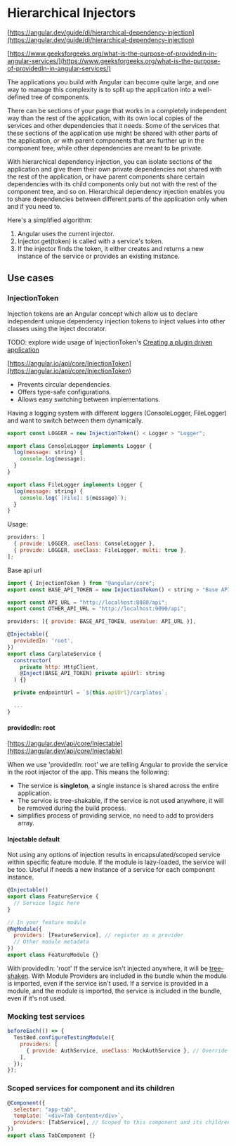# Hierarchical Injectors

[https://angular.dev/guide/di/hierarchical-dependency-injection](https://angular.dev/guide/di/hierarchical-dependency-injection)
<br />

[https://www.geeksforgeeks.org/what-is-the-purpose-of-providedin-in-angular-services/](https://www.geeksforgeeks.org/what-is-the-purpose-of-providedin-in-angular-services/)

The applications you build with Angular can become quite large, and one way to manage this complexity is to split up the application into a well-defined tree of components.

There can be sections of your page that works in a completely independent way than the rest of the application, with its own local copies of the services and other dependencies that it needs. Some of the services that these sections of the application use might be shared with other parts of the application, or with parent components that are further up in the component tree, while other dependencies are meant to be private.

With hierarchical dependency injection, you can isolate sections of the application and give them their own private dependencies not shared with the rest of the application, or have parent components share certain dependencies with its child components only but not with the rest of the component tree, and so on. Hierarchical dependency injection enables you to share dependencies between different parts of the application only when and if you need to.

Here's a simplified algorithm:

1. Angular uses the current injector.
2. Injector.get(token) is called with a service's token.
3. If the injector finds the token, it either creates and returns a new instance of the service or provides an existing instance.

## Use cases

### InjectionToken

Injection tokens are an Angular concept which allow us to declare independent unique dependency injection tokens to inject values into other classes using the Inject decorator.

TODO: explore wide usage of InjectionToken's
[Creating a plugin driven application](https://kasiabiernat.github.io/blog/01-create-a-plugin-driven/)

[https://angular.io/api/core/InjectionToken](https://angular.io/api/core/InjectionToken)

- Prevents circular dependencies.
- Offers type-safe configurations.
- Allows easy switching between implementations.

Having a logging system with different loggers (ConsoleLogger, FileLogger) and want to switch between them dynamically.

```js
export const LOGGER = new InjectionToken() < Logger > "Logger";

export class ConsoleLogger implements Logger {
  log(message: string) {
    console.log(message);
  }
}

export class FileLogger implements Logger {
  log(message: string) {
    console.log(`[File]: ${message}`);
  }
}
```

Usage:

```js
providers: [
  { provide: LOGGER, useClass: ConsoleLogger },
  { provide: LOGGER, useClass: FileLogger, multi: true },
];
```

Base api url

```js
import { InjectionToken } from "@angular/core";
export const BASE_API_TOKEN = new InjectionToken() < string > "Base API";

export const API_URL = "http://localhost:8080/api";
export const OTHER_API_URL = "http://localhost:9090/api";
```

```js
providers: [{ provide: BASE_API_TOKEN, useValue: API_URL }],
```

```js
@Injectable({
  providedIn: 'root',
})
export class CarplateService {
  constructor(
    private http: HttpClient,
    @Inject(BASE_API_TOKEN) private apiUrl: string
  ) {}

  private endpointUrl = `${this.apiUrl}/carplates`;

  ...
}
```

#### providedIn: root

[https://angular.dev/api/core/Injectable](https://angular.dev/api/core/Injectable)

When we use 'providedIn: root' we are telling Angular to provide the service in the root injector of the app. This means the following:

- The service is **singleton**, a single instance is shared across the entire application.
- The service is tree-shakable, if the service is not used anywhere, it will be removed during the build process.
- simplifies process of providing service, no need to add to providers array.

#### Injectable default

Not using any options of injection results in encapsulated/scoped service within specific feature module. If the module is lazy-loaded, the service will be too. Useful if needs a new instance of a service for each component instance.

```js
@Injectable()
export class FeatureService {
  // Service logic here
}

// In your feature module
@NgModule({
  providers: [FeatureService], // register as a provider
  // Other module metadata
})
export class FeatureModule {}
```

With providedIn: 'root' If the service isn't injected anywhere, it will be [tree-shaken](https://webpack.js.org/guides/tree-shaking/).
With Module Providers are included in the bundle when the module is imported, even if the service isn't used. If a service is provided in a module, and the module is imported, the service is included in the bundle, even if it's not used.

### Mocking test services

```js
beforeEach(() => {
  TestBed.configureTestingModule({
    providers: [
      { provide: AuthService, useClass: MockAuthService }, // Override AuthService
    ],
  });
});
```

### Scoped services for component and its children

```js
@Component({
  selector: "app-tab",
  template: `<div>Tab Content</div>`,
  providers: [TabService], // Scoped to this component and its children for features like polling each tab resources individually
})
export class TabComponent {}
```
